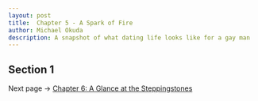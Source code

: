 ```yaml
---
layout: post
title:  Chapter 5 - A Spark of Fire
author: Michael Okuda
description: A snapshot of what dating life looks like for a gay man
---
```


## Section 1



Next page -> [Chapter 6: A Glance at the Steppingstones]()